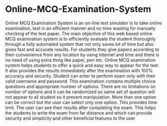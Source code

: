 # Online-MCQ-Examination-System
Online MCQ Examination System is an on-line test simulator is to take online examination, test in an efficient manner and no time wasting for manually checking of the test paper. The main objective of this web based online MCQ examination system is to efficiently evaluate the student thoroughly through a fully automated system that not only saves lot of time but also gives fast and accurate results. For students they give papers according to their convenience from any location by using internet and time and there is no need of using extra thing like paper, pen etc. Online MCQ examination system helps students to offer a quick and easy way to appear for the test. It also provides the results immediately after the examination with 100% accuracy and security. Student can enter to perform exam only with their valid username and password. This examination contains multiple choice questions and appropriate number of options. There are no limitations on number of options and it can be randomized so same set of question will not appear to all student so it prevent manipulation. More than one option can be correct but the user can select only one option. This provides time limit. The user can see their results after completing the exam. This helps the students to write the exam from far distance and which can provide security and simplicity and other beneficial features to the user
